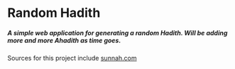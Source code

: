 # Random Hadith

##### A simple web application for generating a random Hadith. Will be adding more and more Ahadith as time goes.

Sources for this project include [sunnah.com](https://sunnah.com/)
